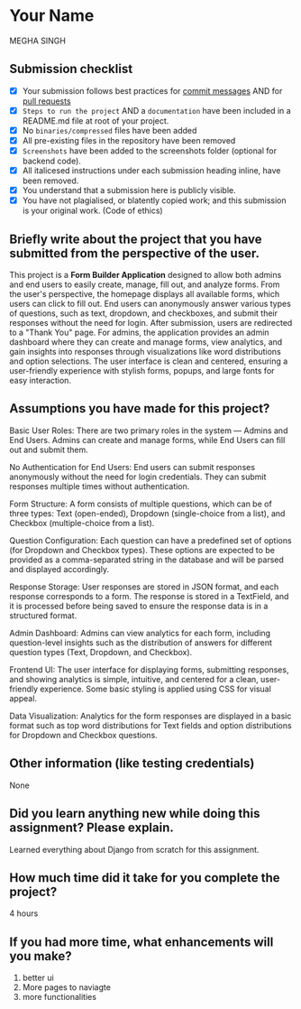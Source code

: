 # Your Name
MEGHA SINGH
## Submission checklist


- [x] Your submission follows best practices for [commit messages](https://chris.beams.io/posts/git-commit/) AND for [pull requests](https://github.community/t/best-practices-for-pull-requests/10195)
- [x] `Steps to run the project` AND a `documentation` have been included in a README.md file at root of your project.
- [x] No `binaries/compressed` files have been added
- [x] All pre-existing files in the repository have been removed
- [x] `Screenshots` have been added to the screenshots folder (optional for backend code).
- [x] All italicesed instructions under each submission heading inline, have been removed.
- [x] You understand that a submission here is publicly visible. 
- [x] You have not plagialised, or blatently copied work; and this submission is your original work. (Code of ethics)

## Briefly write about the project that you have submitted from the perspective of the user.
This project is a **Form Builder Application** designed to allow both admins and end users to easily create, manage, fill out, and analyze forms. From the user's perspective, the homepage displays all available forms, which users can click to fill out. End users can anonymously answer various types of questions, such as text, dropdown, and checkboxes, and submit their responses without the need for login. After submission, users are redirected to a "Thank You" page. For admins, the application provides an admin dashboard where they can create and manage forms, view analytics, and gain insights into responses through visualizations like word distributions and option selections. The user interface is clean and centered, ensuring a user-friendly experience with stylish forms, popups, and large fonts for easy interaction.

## Assumptions you have made for this project?
Basic User Roles: There are two primary roles in the system — Admins and End Users. Admins can create and manage forms, while End Users can fill out and submit them.

No Authentication for End Users: End users can submit responses anonymously without the need for login credentials. They can submit responses multiple times without authentication.

Form Structure: A form consists of multiple questions, which can be of three types: Text (open-ended), Dropdown (single-choice from a list), and Checkbox (multiple-choice from a list).

Question Configuration: Each question can have a predefined set of options (for Dropdown and Checkbox types). These options are expected to be provided as a comma-separated string in the database and will be parsed and displayed accordingly.

Response Storage: User responses are stored in JSON format, and each response corresponds to a form. The response is stored in a TextField, and it is processed before being saved to ensure the response data is in a structured format.

Admin Dashboard: Admins can view analytics for each form, including question-level insights such as the distribution of answers for different question types (Text, Dropdown, and Checkbox).

Frontend UI: The user interface for displaying forms, submitting responses, and showing analytics is simple, intuitive, and centered for a clean, user-friendly experience. Some basic styling is applied using CSS for visual appeal.

Data Visualization: Analytics for the form responses are displayed in a basic format such as top word distributions for Text fields and option distributions for Dropdown and Checkbox questions.

## Other information (like testing credentials)
None

## Did you learn anything new while doing this assignment? Please explain.
Learned everything about Django from scratch for this assignment.

## How much time did it take for you complete the project?
4 hours

## If you had more time, what enhancements will you make?
1. better ui
2. More pages to naviagte
3. more functionalities

